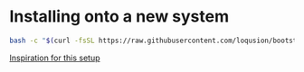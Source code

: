 # Installing onto a new system

```sh
bash -c "$(curl -fsSL https://raw.githubusercontent.com/loqusion/bootstrap/main/install.sh)"
```

[Inspiration for this setup](https://www.atlassain.com/git/tutorials/dotfiles)
